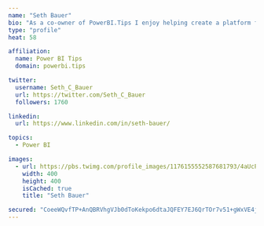 ```yaml
---
name: "Seth Bauer"
bio: "As a co-owner of PowerBI.Tips I enjoy helping create a platform for new and advanced users alike to learn and expand their skills and get the most out of Power BI."
type: "profile"
heat: 58

affiliation:
  name: Power BI Tips
  domain: powerbi.tips

twitter:
  username: Seth_C_Bauer
  url: https://twitter.com/Seth_C_Bauer
  followers: 1760

linkedin:
  url: https://www.linkedin.com/in/seth-bauer/

topics:
  - Power BI

images:
  - url: https://pbs.twimg.com/profile_images/1176155552587681793/4aUcPKoe_400x400.jpg
    width: 400
    height: 400
    isCached: true
    title: "Seth Bauer"

secured: "CoeeWQvfTP+AnQBRVhgVJb0dToKekpo6dtaJQFEY7EJ6QrTOr7v51+gWxVE4jxsCT3pN3gtWBDE/Cg6c38mD8W2Hc475YMG/ECVTjiyFL7SpYHKTVqDes+/WHXZnfETJjH9+WU7E+WdpGvCbscDjtoDUVuRD48uzc1G+2S6vN1pIZ0LcqfrLCLgr3ul8C2l6CvUvXx4emCogLtxEt9eqqJXk7L5+X6WpVOR/ZtgHSd4AediMr6Li58B2U6BM3hFcG3A1qGDsarRm19MaocFkx9M19jWr6XwZuu4VtUM3hJxXufH+HlwDpxmdE0p0Y0S8zqzo7sbzGgB7O+5DkmRkfifTphkHIpPsrUe9v0FrJxn3aDJvyYUEuXRgWXx8YkcB+tTXAWR0pTqAOewTUBXzSDaLYyMYak0OrVqNgAbfkDU=;W0RB3j8wG/K3qaeD0Bougg=="
---
```



